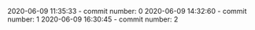 2020-06-09 11:35:33 - commit number: 0
2020-06-09 14:32:60 - commit number: 1
2020-06-09 16:30:45 - commit number: 2
